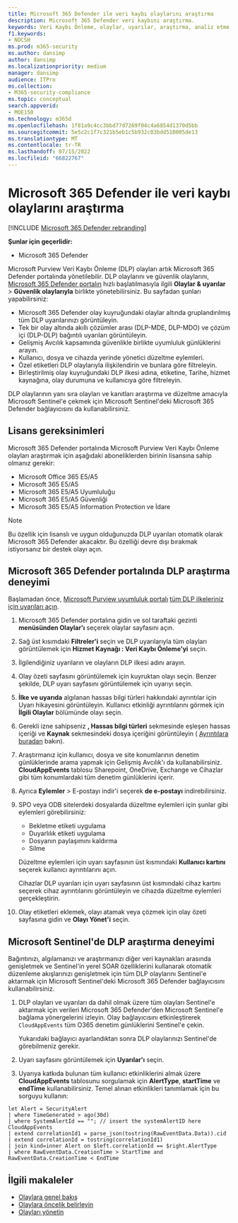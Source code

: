 ```yaml
---
title: Microsoft 365 Defender ile veri kaybı olaylarını araştırma
description: Microsoft 365 Defender veri kaybını araştırma.
keywords: Veri Kaybı Önleme, olaylar, uyarılar, araştırma, analiz etme, yanıt, bağıntı, saldırı, makineler, cihazlar, kullanıcılar, kimlikler, kimlik, posta kutusu, e-posta, 365, microsoft, m365
f1.keywords:
- NOCSH
ms.prod: m365-security
ms.author: dansimp
author: dansimp
ms.localizationpriority: medium
manager: dansimp
audience: ITPro
ms.collection:
- M365-security-compliance
ms.topic: conceptual
search.appverid:
- MOE150
ms.technology: m365d
ms.openlocfilehash: 1f81a9c4cc3bbd77d7269f04c4a6854d1370d5bb
ms.sourcegitcommit: 5e5c2c1f7c321b5eb1c5b932c03bdd510005de13
ms.translationtype: MT
ms.contentlocale: tr-TR
ms.lasthandoff: 07/15/2022
ms.locfileid: "66822767"
---
```

# <a name="investigate-data-loss-incidents-with-microsoft-365-defender"></a>Microsoft 365 Defender ile veri kaybı olaylarını araştırma

[!INCLUDE [Microsoft 365 Defender rebranding](../includes/microsoft-defender.md)]

**Şunlar için geçerlidir:**

- Microsoft 365 Defender

Microsoft Purview Veri Kaybı Önleme (DLP) olayları artık Microsoft 365 Defender portalında yönetilebilir. DLP olaylarını ve güvenlik olaylarını, <a href="https://go.microsoft.com/fwlink/p/?linkid=2077139" target="_blank">Microsoft 365 Defender portalın</a> hızlı başlatılmasıyla ilgili **Olaylar & uyarılar** \> **Güvenlik olaylarıyla** birlikte yönetebilirsiniz. Bu sayfadan şunları yapabilirsiniz:

- Microsoft 365 Defender olay kuyruğundaki olaylar altında gruplandırılmış tüm DLP uyarılarınızı görüntüleyin.
- Tek bir olay altında akıllı çözümler arası (DLP-MDE, DLP-MDO) ve çözüm içi (DLP-DLP) bağıntılı uyarıları görüntüleyin.
- Gelişmiş Avcılık kapsamında güvenlikle birlikte uyumluluk günlüklerini arayın.
- Kullanıcı, dosya ve cihazda yerinde yönetici düzeltme eylemleri. 
- Özel etiketleri DLP olaylarıyla ilişkilendirin ve bunlara göre filtreleyin.
- Birleştirilmiş olay kuyruğundaki DLP ilkesi adına, etiketine, Tarihe, hizmet kaynağına, olay durumuna ve kullanıcıya göre filtreleyin. 

DLP olaylarının yanı sıra olayları ve kanıtları araştırma ve düzeltme amacıyla Microsoft Sentinel'e çekmek için Microsoft Sentinel'deki Microsoft 365 Defender bağlayıcısını da kullanabilirsiniz.

## <a name="licensing-requirements"></a>Lisans gereksinimleri

Microsoft 365 Defender portalında Microsoft Purview Veri Kaybı Önleme olayları araştırmak için aşağıdaki aboneliklerden birinin lisansına sahip olmanız gerekir: 

- Microsoft Office 365 E5/A5
- Microsoft 365 E5/A5
- Microsoft 365 E5/A5 Uyumluluğu
- Microsoft 365 E5/A5 Güvenliği
- Microsoft 365 E5/A5 Information Protection ve İdare

> [!NOTE] 
> Bu özellik için lisanslı ve uygun olduğunuzda DLP uyarıları otomatik olarak Microsoft 365 Defender akacaktır. Bu özelliği devre dışı bırakmak istiyorsanız bir destek olayı açın. 

## <a name="dlp-investigation-experience-in-the-microsoft-365-defender-portal"></a>Microsoft 365 Defender portalında DLP araştırma deneyimi

Başlamadan önce, <a href="https://purview.microsoft.com" target="_blank">Microsoft Purview uyumluluk portalı</a> [tüm DLP ilkeleriniz için uyarıları açın](/microsoft-365/compliance/dlp-configure-view-alerts-policies#alert-configuration-experience).

1. Microsoft 365 Defender portalına gidin ve sol taraftaki gezinti **menüsünden Olaylar'ı** seçerek olaylar sayfasını açın.

2. Sağ üst kısımdaki **Filtreler'i** seçin ve DLP uyarılarıyla tüm olayları görüntülemek için **Hizmet Kaynağı : Veri Kaybı Önleme'yi** seçin.

3. İlgilendiğiniz uyarıların ve olayların DLP ilkesi adını arayın.

4. Olay özeti sayfasını görüntülemek için kuyruktan olayı seçin. Benzer şekilde, DLP uyarı sayfasını görüntülemek için uyarıyı seçin.

5. **İlke ve uyarıda** algılanan hassas bilgi türleri hakkındaki ayrıntılar için Uyarı hikayesini görüntüleyin. Kullanıcı etkinliği ayrıntılarını görmek için **İlgili Olaylar** bölümünde olayı seçin.

6. Gerekli izne sahipseniz **, Hassas bilgi türleri** sekmesinde eşleşen hassas içeriği ve **Kaynak** sekmesindeki dosya içeriğini görüntüleyin ( <a href="/microsoft-365/compliance/dlp-alerts-dashboard-get-started#roles" target="_blank">Ayrıntılara buradan</a> bakın).

7. Araştırmanız için kullanıcı, dosya ve site konumlarının denetim günlüklerinde arama yapmak için Gelişmiş Avcılık'ı da kullanabilirsiniz. **CloudAppEvents** tablosu Sharepoint, OneDrive, Exchange ve Cihazlar gibi tüm konumlardaki tüm denetim günlüklerini içerir.

8. Ayrıca **Eylemler** \> E-postayı indir'i seçerek **de e-postayı** indirebilirsiniz. 

9. SPO veya ODB sitelerdeki dosyalarda düzeltme eylemleri için şunlar gibi eylemleri görebilirsiniz:

    - Bekletme etiketi uygulama
    - Duyarlılık etiketi uygulama
    - Dosyanın paylaşımını kaldırma
    - Silme

   Düzeltme eylemleri için uyarı sayfasının üst kısmındaki **Kullanıcı kartını** seçerek kullanıcı ayrıntılarını açın.

   Cihazlar DLP uyarıları için uyarı sayfasının üst kısmındaki cihaz kartını seçerek cihaz ayrıntılarını görüntüleyin ve cihazda düzeltme eylemleri gerçekleştirin.

10. Olay etiketleri eklemek, olayı atamak veya çözmek için olay özeti sayfasına gidin ve **Olayı Yönet'i** seçin.

## <a name="dlp-investigation-experience-in-microsoft-sentinel"></a>Microsoft Sentinel'de DLP araştırma deneyimi

Bağıntınızı, algılamanızı ve araştırmanızı diğer veri kaynakları arasında genişletmek ve Sentinel'in yerel SOAR özelliklerini kullanarak otomatik düzenleme akışlarınızı genişletmek için tüm DLP olaylarını Sentinel'e aktarmak için Microsoft Sentinel'deki Microsoft 365 Defender bağlayıcısını kullanabilirsiniz. 

1. DLP olayları ve uyarıları da dahil olmak üzere tüm olayları Sentinel'e aktarmak için verileri Microsoft 365 Defender'den Microsoft Sentinel'e bağlama yönergelerini izleyin. Olay bağlayıcısını etkinleştirerek `CloudAppEvents` tüm O365 denetim günlüklerini Sentinel'e çekin.

   Yukarıdaki bağlayıcı ayarlandıktan sonra DLP olaylarınızı Sentinel'de görebilmeniz gerekir.

2. Uyarı sayfasını görüntülemek için **Uyarılar'ı** seçin.

3. Uyarıya katkıda bulunan tüm kullanıcı etkinliklerini almak üzere **CloudAppEvents** tablosunu sorgulamak için **AlertType**, **startTime** ve **endTime** kullanabilirsiniz. Temel alınan etkinlikleri tanımlamak için bu sorguyu kullanın:

```kusto
let Alert = SecurityAlert
| where TimeGenerated > ago(30d)
| where SystemAlertId == ""; // insert the systemAlertID here
CloudAppEvents
| extend correlationId1 = parse_json(tostring(RawEventData.Data)).cid
| extend correlationId = tostring(correlationId1)
| join kind=inner Alert on $left.correlationId == $right.AlertType
| where RawEventData.CreationTime > StartTime and RawEventData.CreationTime < EndTime
```

## <a name="related-articles"></a>İlgili makaleler

- [Olaylara genel bakış](incidents-overview.md)
- [Olaylara öncelik belirleyin](incident-queue.md)
- [Olayları yönetin](manage-incidents.md)
